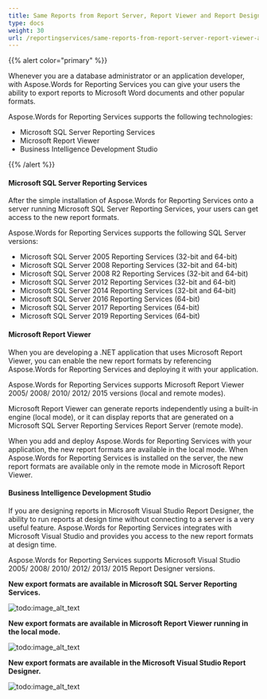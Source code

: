 ```yaml
---
title: Same Reports from Report Server, Report Viewer and Report Designer
type: docs
weight: 30
url: /reportingservices/same-reports-from-report-server-report-viewer-and-report-designer/
---
```


{{% alert color="primary" %}} 

Whenever you are a database administrator or an application developer, with Aspose.Words for Reporting Services you can give your users the ability to export reports to Microsoft Word documents and other popular formats.

Aspose.Words for Reporting Services supports the following technologies: 

- Microsoft SQL Server Reporting Services 
- Microsoft Report Viewer 
- Business Intelligence Development Studio 

{{% /alert %}} 

#### Microsoft SQL Server Reporting Services

After the simple installation of Aspose.Words for Reporting Services onto a server running Microsoft SQL Server Reporting Services, your users can get access to the new report formats.

Aspose.Words for Reporting Services supports the following SQL Server versions:

- Microsoft SQL Server 2005 Reporting Services (32-bit and 64-bit)
- Microsoft SQL Server 2008 Reporting Services (32-bit and 64-bit)
- Microsoft SQL Server 2008 R2 Reporting Services (32-bit and 64-bit)
- Microsoft SQL Server 2012 Reporting Services (32-bit and 64-bit)
- Microsoft SQL Server 2014 Reporting Services (32-bit and 64-bit)
- Microsoft SQL Server 2016 Reporting Services (64-bit)
- Microsoft SQL Server 2017 Reporting Services (64-bit)
- Microsoft SQL Server 2019 Reporting Services (64-bit)

#### Microsoft Report Viewer

When you are developing a .NET application that uses Microsoft Report Viewer, you can enable the new report formats by referencing Aspose.Words for Reporting Services and deploying it with your application.

Aspose.Words for Reporting Services supports Microsoft Report Viewer 2005/ 2008/ 2010/ 2012/ 2015 versions (local and remote modes).

Microsoft Report Viewer can generate reports independently using a built-in engine (local mode), or it can display reports that are generated on a Microsoft SQL Server Reporting Services Report Server (remote mode).

When you add and deploy Aspose.Words for Reporting Services with your application, the new report formats are available in the local mode. When Aspose.Words for Reporting Services is installed on the server, the new report formats are available only in the remote mode in Microsoft Report Viewer.

#### Business Intelligence Development Studio

If you are designing reports in Microsoft Visual Studio Report Designer, the ability to run reports at design time without connecting to a server is a very useful feature. Aspose.Words for Reporting Services integrates with Microsoft Visual Studio and provides you access to the new report formats at design time.

Aspose.Words for Reporting Services supports Microsoft Visual Studio 2005/ 2008/ 2010/ 2012/ 2013/ 2015 Report Designer versions.

**New export formats are available in Microsoft SQL Server Reporting Services.** 

![todo:image_alt_text](same-reports-from-report-server-report-viewer-and-report-designer_1.png)

**New export formats are available in Microsoft Report Viewer running in the local mode.** 

![todo:image_alt_text](same-reports-from-report-server-report-viewer-and-report-designer_2.png)

**New export formats are available in the Microsoft Visual Studio Report Designer.** 

![todo:image_alt_text](same-reports-from-report-server-report-viewer-and-report-designer_3.png)
